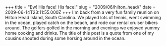 +++
title = "Ew! His face! His face!"
slug = "2009/06/hilton_head/"
date = 2009-06-14T23:11:55.000Z
+++
I'm back from a very fun family reunion on Hilton Head Island, South Carolina. We played lots of tennis, went swimming in the ocean, played catch on the beach, and rode our rental cruiser bikers around. The golfers golfed in the morning and evenings we enjoyed yummy home cooking and drinks. The title of this post is a quote from one of my cousins shouted during some horsing around in the ocean.